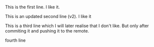 This is the first line. I like it.

This is an updated second line (v2). I like it

This is a third line which I will later realise that I don't like. But only after commiting it and pushing it to the remote.

fourth line